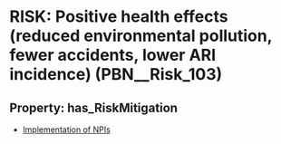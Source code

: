 # RISK: __Positive health effects (reduced environmental pollution, fewer accidents, lower ARI incidence)__ (PBN__Risk_103)

## Property: has_RiskMitigation

* [Implementation of NPIs](PBN__RiskMitigation_119)

